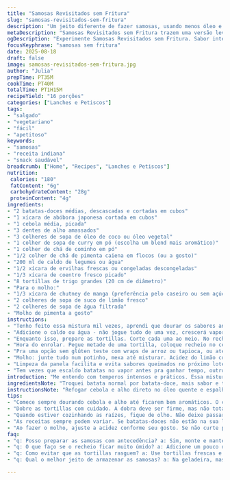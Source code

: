 ```yaml
---
title: "Samosas Revisitados sem Fritura"
slug: "samosas-revisitados-sem-fritura"
description: "Um jeito diferente de fazer samosas, usando menos óleo e preparando uma versão com toque mais leve. Batata-doce e abóbora no lugar das batatas e courgette; temperos ajustados para trazer profundidade e leve pimenta equilibrada. Tortillas substituem a massa tradicional, mais prática e fácil. Acompanha um molho fresco de manga com toque de limão e pimenta, aumento do sabor sem engordar. Cozinha eficiente, com atenção ao ponto ideal dos legumes, garantindo textura e sabor na medida. O preparo é dividido, com esmagamento parcial da mistura, resultando em recheio rústico, cheio de personalidade. Fritar só até dourar, nada de encharcar. Estilo realista, sem frescura, para quem entende de cozinha e quer resultado de verdade."
metaDescription: "Samosas Revisitados sem Fritura trazem uma versão leve e saborosa desse prato indiano. Experimente a combinação de batata-doce e abóbora"
ogDescription: "Experimente Samosas Revisitados sem Fritura. Sabor intensificado, textura rústica e um molho de manga refrescante."
focusKeyphrase: "samosas sem fritura"
date: 2025-08-18
draft: false
image: samosas-revisitados-sem-fritura.jpg
author: "Julia"
prepTime: PT35M
cookTime: PT40M
totalTime: PT1H15M
recipeYield: "16 porções"
categories: ["Lanches e Petiscos"]
tags:
- "salgado"
- "vegetariano"
- "fácil"
- "apetitoso"
keywords:
- "samosas"
- "receita indiana"
- "snack saudável"
breadcrumb: ["Home", "Recipes", "Lanches e Petiscos"]
nutrition: 
 calories: "180"
 fatContent: "6g"
 carbohydrateContent: "28g"
 proteinContent: "4g"
ingredients:
- "2 batatas-doces médias, descascadas e cortadas em cubos"
- "1 xícara de abóbora japonesa cortada em cubos"
- "1 cebola média, picada"
- "3 dentes de alho amassados"
- "3 colheres de sopa de óleo de coco ou óleo vegetal"
- "1 colher de sopa de curry em pó (escolha um blend mais aromático)"
- "1 colher de chá de cominho em pó"
- "1/2 colher de chá de pimenta caiena em flocos (ou a gosto)"
- "200 ml de caldo de legumes ou água"
- "1/2 xícara de ervilhas frescas ou congeladas descongeladas"
- "1/3 xícara de coentro fresco picado"
- "8 tortillas de trigo grandes (20 cm de diâmetro)"
- "Para o molho:"
- "1/3 xícara de chutney de manga (preferência pelo caseiro ou sem açúcar)"
- "2 colheres de sopa de suco de limão fresco"
- "2 colheres de sopa de água filtrada"
- "Molho de pimenta a gosto"
instructions:
- "Tenho feito essa mistura mil vezes, aprendi que dourar os sabores antes de adicionar o líquido muda tudo. Esquente a panela, óleo bem quente, refogue a cebola e o alho até espirrarem, aromáticos pulando no ar. Junte batata-doce e abóbora. Mexa pra envolver no óleo. Solte os temperos na panela: curry, cominho e flocos de pimenta. O aroma vai invadir a cozinha, fique atento pra não queimar – só mexendo rápido, uns 40 segundos. "
- "Adicione o caldo ou água - não jogue tudo de uma vez, crescerá vapor e periga perder intensidade. Tampe e deixe cozinhar até o líquido evaporar e os cubos ficarem macios, teste espetando com garfo, bolo bem macio, mas não virar papa. Vá de olho. Em média, cerca de 17 minutos, mexendo de vez em quando pra não agarrar."
- "Enquanto isso, prepare as tortillas. Corte cada uma ao meio. No recheio, esmague dois terços das raízes e abóbora com colher de pau, o resto fica com textura. Finalize misturando ervilhas e coentro - não misture tudo esmagado, contraste de textura faz diferença. Corrija sal, pimenta, sente o equilíbrio. Deixe esfriar um pouco pra facilitar a montagem – quente demais embaralha a tortilla."
- "Hora do enrolar. Pegue metade de uma tortilla, coloque recheio no centro em cova, dobre as pontas internas sem fechar totalmente a ponta do pastel. Essa dobra vai facilitar fritar/selar depois. Na hora de fritar, não jogue óleo demais - levo fio na panela quente, dourar 3 minutos cada lado, só até ficar marcadinho e crocante."
- "Pra uma opção sem glúten teste com wraps de arroz ou tapioca, ou até folhas de couve – recheio bem sequinho dá certo. Caso queira menos fritura use frigideira antiaderente quente e pincele com óleo, controle atenção para não queimar sem ficar cru por dentro."
- "Molho: junte tudo num potinho, mexa até misturar. Acidez do limão corta a gordura, chutney com doçura natural opera magia. Pode usar pimenta fresca ou uma colherada de harissa pra dar um toque a mais de fogo, dependendo do seu gosto. Sirva de imediato, samosas quentes/ crocantes com molho fresco - contraste que rompe qualquer preguiça."
- "Limpeza da panela facilita e evita sabores queimados no próximo lote, não pule isso. Aproveite o fundo, mas cuidado pra não transferir queimado."
- "Tem vezes que escaldo batatas no vapor antes pra ganhar tempo, outro truque é preparar recheio com dias de antecedência e só enrolar na hora, melhor frescor e menos bagunça."
introduction: "Me entendo com temperos intensos e práticos. Essa mistura traz a alma do samosa tradicional, mas sem o peso da fritura excessiva. Substituir batata comum por batata-doce e abóbora deixa mais doce, um balanço potente com curry e cominho, sempre cuidado com o ponto de cozimento, jamais virar tudo uma massa grudenta. A tortilla desenha função quase esponja, segura bem o recheio sem despedaçar, e o molho de manga traz a acidez pra quebrar a densidade do caldo no recheio. Tem nuances, trabalho e prática. Vale a pena, faça com paciência e se jogue nos aromas da cozinha. O pulo do gato tá na textura e no sabor final do recheio, atenção ali, que o resto encaixa fácil."
ingredientsNote: "Troquei batata normal por batata-doce, mais sabor e textura mais firme para o recheio manter forma. Coloquei abóbora no lugar da courgette - um toque adocicado, diferente, funciona. Curry e cominho dão mais profundidade que a mistura original, enquanto a pimenta em flocos traz aquele toque picante na medida, sem exagero. Tortillas ficam práticas e leves, mas para recheios muito úmidos experimente wraps de arroz ou folhas de couve, que são maior desafio estrutural, porém ficam lindos. Óleo de coco substitui o vegetal, adoro o aroma que adiciona. Molho com chutney comprado funciona bem se escolher um de boa procedência, mas o caseiro transforma. Ajustei a acidez e doçura do molho com suco fresco e água pra equilibrar. Se não curtir pimenta, pode omitir sem perder o quase tudo. O segredo é usar ingredientes frescos, respeitar texturas e sempre provar logo depois de pronto para ajustes rápidos."
instructionsNote: "Refogar cebola e alho direto no óleo quente e espalhar bem antes de adicionar legumes ajuda a liberar aroma e caramelizar levemente. Jogar temperos logo em seguida faz os aromas crescerem sem queimar - esse é o ponto crucial que muita gente passa batido. Água ou caldo para cozinhar sabores e amaciar, mas atenção total na evaporação para evitar papo isolado e muito líquido. Esmagar parte do recheio deixa textura rústica e sabor na superfície das tortillas, que grudam melhor e não saem molengas demais. Dobrar as tortillas com cuidado para criar bolsos firmes mas abertos na ponta evita o estourar na frigideira. Dourar em pouca gordura, controlar a temperatura com toque visual, não confie no relógio, panela quente de fundo grosso é a chave. Finalizar com molho oferece contraste e refresco, serve como tempero extra. O passo de limpar a panela entre os lotes, embora chato, evita sabor queimado, sempre faço. Experimentar preparar recheio um dia antes ajuda na textura e sabor final. Enrolar em família vira festa, com truques e discussões sobre a melhor forma de dobrar as bordas - arte manual."
tips:
- "Comece sempre dourando cebola e alho até ficarem bem aromáticos. O cheiro vai invadir a cozinha. Não jogue os temperos de uma vez, adicione de forma gradual pra não queimar. Isso muda tudo. Caldo quente evita choques e queima na panela."
- "Dobre as tortillas com cuidado. A dobra deve ser firme, mas não totalmente fechada. Isso evita que o recheio vaze na hora de fritar. Use óleo, mas não de forma exagerada. Uma camada fina é o suficiente. Controle a temperatura da panela."
- "Quando estiver cozinhando as raízes, fique de olho. Não deixe passar do ponto. Teste espetando com um garfo, macio, mas ainda firme. A textura é importante. Se tudo virar papa, perdeu. Experimente usar caldo artesanal para mais sabor."
- "As receitas sempre podem variar. Se batatas-doces não estão na sua lista, use inhame ou abóbora, fica ótimo também. E para o chutney, não hesite em fazer o seu. O caseiro sempre entrega mais frescor e personalidade no prato."
- "Ao fazer o molho, ajuste a acidez conforme seu gosto. Se não curte pimenta, omita, mas sempre prove no final. O equilíbrio é o que faz a diferença. E nunca esqueça de limpar a panela entre os lotes. Evita sabores queimados."
faq:
- "q: Posso preparar as samosas com antecedência? a: Sim, monte e mantenha refrigeradas. Frite na hora que precisar. Melhor gosto e frescor. Não deixe por muito tempo."
- "q: O que faço se o recheio ficar muito úmido? a: Adicione um pouco de farinha de milho ou amido de milho pra dar liga. Você também pode usar legumes menos aquosos."
- "q: Como evitar que as tortillas rasguem? a: Use tortillas frescas e não muito grossas. Dobre com cuidado e use pouca força. Também ajuda selar bem antes de fritar."
- "q: Qual o melhor jeito de armazenar as samosas? a: Na geladeira, mas sim, também pode congelar. Use um recipiente hermético. Reaqueça em forno pra crocância. Não perca essa textura."

---
```

